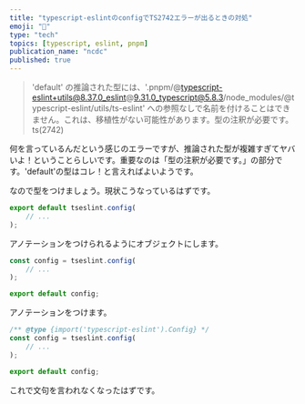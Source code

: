 ```yaml
---
title: "typescript-eslintのconfigでTS2742エラーが出るときの対処"
emoji: "🔧"
type: "tech"
topics: [typescript, eslint, pnpm]
publication_name: "ncdc"
published: true
---
```


> 'default' の推論された型には、'.pnpm/@typescript-eslint+utils@8.37.0_eslint@9.31.0_typescript@5.8.3/node_modules/@typescript-eslint/utils/ts-eslint' への参照なしで名前を付けることはできません。これは、移植性がない可能性があります。型の注釈が必要です。ts(2742)

何を言っているんだという感じのエラーですが、推論された型が複雑すぎてヤバいよ！ということらしいです。重要なのは「型の注釈が必要です。」の部分です。'default'の型はコレ！と言えればよいようです。

なので型をつけましょう。現状こうなっているはずです。

<!-- prettier-ignore -->
```js
export default tseslint.config(
    // ... 
);
```

アノテーションをつけられるようにオブジェクトにします。

<!-- prettier-ignore -->
```js
const config = tseslint.config(
    // ...
);

export default config;
```

アノテーションをつけます。

<!-- prettier-ignore -->
```js
/** @type {import('typescript-eslint').Config} */
const config = tseslint.config(
    // ...
);

export default config;
```

これで文句を言われなくなったはずです。
